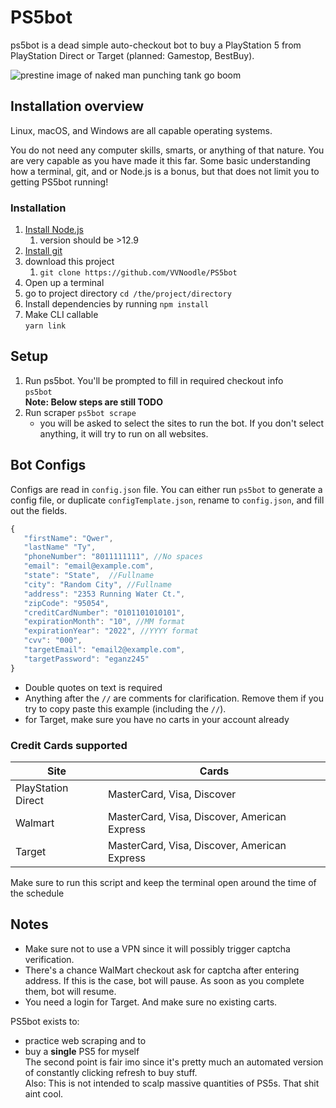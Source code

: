 # PS5bot

ps5bot is a dead simple auto-checkout bot to buy a PlayStation 5 from PlayStation Direct or Target (planned: Gamestop, BestBuy).

![prestine image of naked man punching tank go boom](https://media.giphy.com/media/ECpTuaJw4kRq0/giphy.gif)

## Installation overview

Linux, macOS, and Windows are all capable operating systems.

You do not need any computer skills, smarts, or anything of that nature. You are very capable as you have made it this far. Some basic understanding how a terminal, git, and or Node.js is a bonus, but that does not limit you to getting PS5bot running!

### Installation

 1. [Install Node.js](https://nodejs.org/en/)
    1. version should be >12.9
 2. [Install git](https://git-scm.com/)
 3. download this project
    1. `git clone https://github.com/VVNoodle/PS5bot`
 4. Open up a terminal
 5. go to project directory `cd /the/project/directory`
 6. Install dependencies by running `npm install`
 7. Make CLI callable  
    `yarn link`  

## Setup

 1. Run ps5bot. You'll be prompted to fill in required checkout info  
    `ps5bot`  
    **Note: Below steps are still TODO**  
 2. Run scraper
    `ps5bot scrape`
    - you will be asked to select the sites to run the bot. If you don't select anything, it will try to run on all websites.

## Bot Configs

Configs are read in `config.json` file. You can either run `ps5bot` to generate a config file, or duplicate `configTemplate.json`, rename to `config.json`, and fill out the fields.

```js
{
   "firstName": "Qwer",
   "lastName" "Ty",
   "phoneNumber": "8011111111", //No spaces
   "email": "email@example.com",
   "state": "State",  //Fullname
   "city": "Random City", //Fullname
   "address": "2353 Running Water Ct.",
   "zipCode": "95054",
   "creditCardNumber": "0101101010101",
   "expirationMonth": "10", //MM format
   "expirationYear": "2022", //YYYY format
   "cvv": "000",
   "targetEmail": "email2@example.com",
   "targetPassword": "eganz245"
}
```

- Double quotes on text is required
- Anything after the `//` are comments for clarification. Remove them if you try to copy paste this example (including the `//`).
- for Target, make sure you have no carts in your account already

### Credit Cards supported

| Site               | Cards                                        |
|--------------------|----------------------------------------------|
| PlayStation Direct | MasterCard, Visa, Discover                   |
| Walmart            | MasterCard, Visa, Discover, American Express |
| Target             | MasterCard, Visa, Discover, American Express |

Make sure to run this script and keep the terminal open around the time of the schedule

## Notes

- Make sure not to use a VPN since it will possibly trigger captcha verification.
- There's a chance WalMart checkout ask for captcha after entering address. If this is the case, bot will pause. As soon as you complete them, bot will resume.
- You need a login for Target. And make sure no existing carts.

PS5bot exists to:

- practice web scraping and to
- buy a **single** PS5 for myself  
The second point is fair imo since it's pretty much an automated version of constantly clicking refresh to buy stuff.  
Also: This is not intended to scalp massive quantities of PS5s. That shit aint cool.
